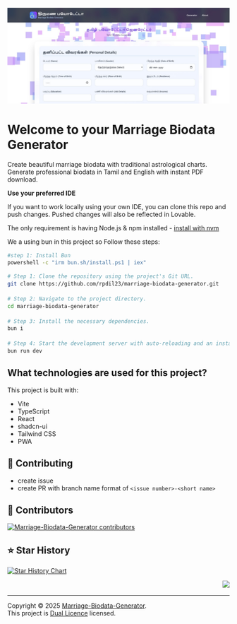 <a name="readme-top"></a>

<p align="center">
    <a href="https://rpdil23.github.io/marriage-biodata-generator/"><img src="./public/site.jpg" alt="Marriage Biodata Generator logo"></a>
</p>

# Welcome to your Marriage Biodata Generator

Create beautiful marriage biodata with traditional astrological charts. Generate professional biodata in Tamil and English with instant PDF download.

**Use your preferred IDE**

If you want to work locally using your own IDE, you can clone this repo and push changes. Pushed changes will also be reflected in Lovable.

The only requirement is having Node.js & npm installed - [install with nvm](https://github.com/nvm-sh/nvm#installing-and-updating)

We a using bun in this project so Follow these steps:

```sh
#step 1: Install Bun
powershell -c "irm bun.sh/install.ps1 | iex"
```

```sh
# Step 1: Clone the repository using the project's Git URL.
git clone https://github.com/rpdil23/marriage-biodata-generator.git

# Step 2: Navigate to the project directory.
cd marriage-biodata-generator

# Step 3: Install the necessary dependencies.
bun i

# Step 4: Start the development server with auto-reloading and an instant preview.
bun run dev
```

## What technologies are used for this project?

This project is built with:

- Vite
- TypeScript
- React
- shadcn-ui
- Tailwind CSS
- PWA

## 👋 Contributing

- create issue
- create PR with branch name format of `<issue number>-<short name>`

## 🌟 Contributors

[![Marriage-Biodata-Generator contributors](https://contrib.rocks/image?repo=rpdil23/marriage-biodata-generator)](https://github.com/rpdil23/marriage-biodata-generator/graphs/contributors)

## ⭐ Star History

[![Star History Chart](https://api.star-history.com/svg?repos=rpdil23/marriage-biodata-generator&type=Date)](https://www.star-history.com/#rpdil23/marriage-biodata-generator&Date)

<div align="right">

[![][back-to-top]](#readme-top)

</div>

---

Copyright © 2025 [Marriage-Biodata-Generator][profile-link]. <br />
This project is [Dual Licence](./LICENCE) licensed.

<!-- LINK GROUP -->

[back-to-top]: https://img.shields.io/badge/-BACK_TO_TOP-222628?style=flat-square
[profile-link]: https://github.com/rpdil23
